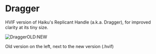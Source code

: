 # Dragger
HVIF version of Haiku's Replicant Handle (a.k.a. Dragger), for improved clarity at its tiny size.

![DraggerOLD:NEW](https://user-images.githubusercontent.com/5268574/231506702-5c8b392c-7380-45fb-8d5c-56b8a6861c8d.png)

Old version on the left, next to the new version (.hvif)
